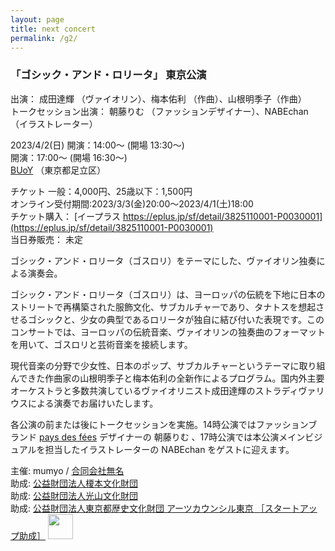 ```yaml
---
layout: page
title: next concert
permalink: /g2/
---
```


### 「ゴシック・アンド・ロリータ」 東京公演
出演： 成田達輝 （ヴァイオリン）、梅本佑利 （作曲）、山根明季子（作曲） <BR />
トークセッション出演： 朝藤りむ （ファッションデザイナー）、NABEchan （イラストレーター）

2023/4/2(日)
開演：14:00～ (開場 13:30～) <BR />
開演：17:00～ (開場 16:30～) <BR />
[BUoY](https://buoy.or.jp/about/#access) （東京都足立区）

チケット 一般：4,000円、25歳以下：1,500円 <BR />
オンライン受付期間:2023/3/3(金)20:00～2023/4/1(土)18:00 <BR />
チケット購入： [イープラス https://eplus.jp/sf/detail/3825110001-P0030001](https://eplus.jp/sf/detail/3825110001-P0030001) <BR />
当日券販売： 未定

ゴシック・アンド・ロリータ（ゴスロリ）をテーマにした、ヴァイオリン独奏による演奏会。

ゴシック・アンド・ロリータ（ゴスロリ）は、ヨーロッパの伝統を下地に日本のストリートで再構築された服飾文化、サブカルチャーであり、タナトスを想起させるゴシックと、少女の典型であるロリータが独自に結び付いた表現です。このコンサートでは、ヨーロッパの伝統音楽、ヴァイオリンの独奏曲のフォーマットを用いて、ゴスロリと芸術音楽を接続します。

現代音楽の分野で少女性、日本のポップ、サブカルチャーというテーマに取り組んできた作曲家の山根明季子と梅本佑利の全新作によるプログラム。国内外主要オーケストラと多数共演しているヴァイオリニスト成田達輝のストラディヴァリウスによる演奏でお届けいたします。

各公演の前または後にトークセッションを実施。14時公演ではファッションブランド [pays des fées](https://pays-des-fees.com) デザイナーの 朝藤りむ 、17時公演では本公演メインビジュアルを担当したイラストレーターの NABEchan をゲストに迎えます。


主催: mumyo / [合同会社無名](https://mumyo.org/) <BR />
助成: [公益財団法人榎本文化財団](https://enomoto-bunka.or.jp/)  <BR />
助成: [公益財団法人光山文化財団](http://kohyama-bunka.or.jp/) <BR />
助成: [公益財団法人東京都歴史文化財団 アーツカウンシル東京 ［スタートアップ助成］](https://www.artscouncil-tokyo.jp/) <img src="https://www.artscouncil-tokyo.jp/assets/images/downloads/ACT_logo/ACT_logo-01.jpg" width="40mm"> 

